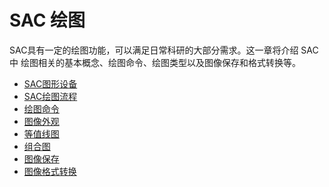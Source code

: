 # SAC 绘图

SAC具有一定的绘图功能，可以满足日常科研的大部分需求。这一章将介绍 SAC 中
绘图相关的基本概念、绘图命令、绘图类型以及图像保存和格式转换等。

* [SAC图形设备](graphic-devices.md)
* [SAC绘图流程](begin-devices.md)
* [绘图命令](plot-commands.md)
* [图像外观](plot-appearance.md)
* [等值线图](plot-contour.md)
* [组合图](composite-plots.md)
* [图像保存](save-image.md)
* [图像格式转换](format-conversion.md)
